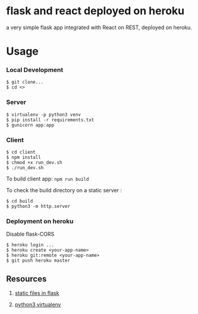 # flask and react deployed on heroku
a very simple flask app integrated with React on REST, deployed on heroku.

# Usage

### Local Development
```
$ git clone...
$ cd <>
```
### Server

```
$ virtualenv -p python3 venv
$ pip install -r requirements.txt
$ gunicorn app:app
```

### Client
```
$ cd client
$ npm install
$ chmod +x run_dev.sh
$ ./run_dev.sh
```
To build client app: `npm run build`

To check the build directory on a static server :
```
$ cd build
$ python3 -m http.server
```

### Deployment on heroku
Disable flask-CORS
```
$ heroku login ...
$ heroku create <your-app-name>
$ heroku git:remote <your-app-name>
$ git push heroku master
```

## Resources

1. [static files in flask](https://stackoverflow.com/questions/20646822/how-to-serve-static-files-in-flask)

1. [python3 virtualenv](https://stackoverflow.com/questions/23842713/using-python-3-in-virtualenv)
